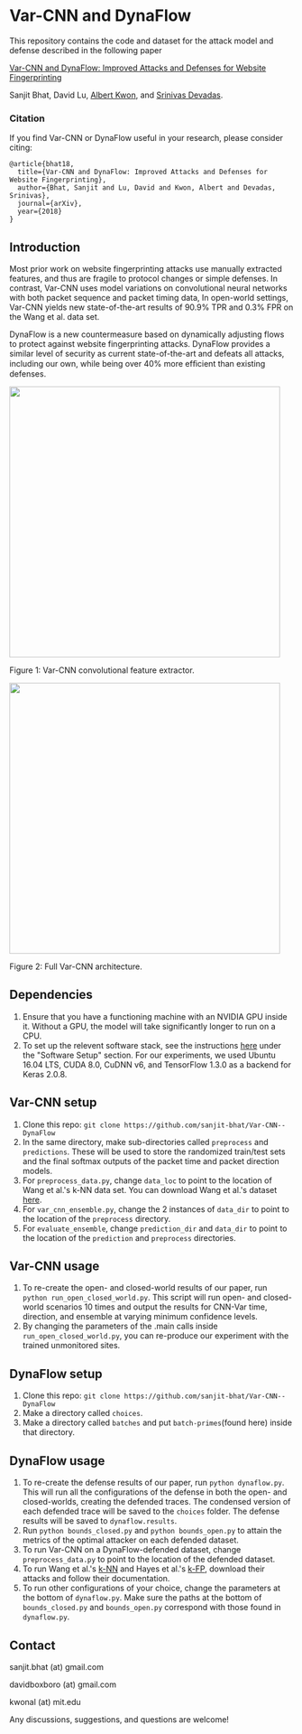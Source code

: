 # Var-CNN and DynaFlow

This repository contains the code and dataset for the attack model and defense described in the following paper

[Var-CNN and DynaFlow: Improved Attacks and Defenses for Website Fingerprinting](https://arxiv.org)

Sanjit Bhat, David Lu, [Albert Kwon](http://www.albertkwon.com), and [Srinivas Devadas](https://people.csail.mit.edu/devadas/).

### Citation
If you find Var-CNN or DynaFlow useful in your research, please consider citing:

	@article{bhat18,
	  title={Var-CNN and DynaFlow: Improved Attacks and Defenses for Website Fingerprinting},
	  author={Bhat, Sanjit and Lu, David and Kwon, Albert and Devadas, Srinivas},
	  journal={arXiv},
	  year={2018}
	}

## Introduction
Most prior work on website fingerprinting attacks use manually extracted features, and thus are fragile to protocol changes or simple defenses. In contrast, Var-CNN uses model variations on convolutional neural networks with both packet sequence and packet timing data, In open-world settings, Var-CNN yields new state-of-the-art results of 90.9% TPR and 0.3% FPR on the Wang et al. data set. 

DynaFlow is a new countermeasure based on dynamically adjusting flows to protect against website fingerprinting attacks. DynaFlow provides a similar level of security as current state-of-the-art and defeats all attacks, including our own, while being over 40% more efﬁcient than existing defenses. 

<img src="https://user-images.githubusercontent.com/26041354/36411425-90260782-15e3-11e8-8022-997fb73707bb.png" width="480">

Figure 1: Var-CNN convolutional feature extractor.


<img src="https://user-images.githubusercontent.com/26041354/36411430-9613e8c6-15e3-11e8-9521-b5ce19a4ff80.png" width="480">

Figure 2: Full Var-CNN architecture.

## Dependencies
1. Ensure that you have a functioning machine with an NVIDIA GPU inside it. Without a GPU, the model will take significantly longer to run on a CPU. 
2. To set up the relevent software stack, see the instructions [here](https://blog.slavv.com/the-1700-great-deep-learning-box-assembly-setup-and-benchmarks-148c5ebe6415) under the "Software Setup" section. For our experiments, we used Ubuntu 16.04 LTS, CUDA 8.0, CuDNN v6, and TensorFlow 1.3.0 as a backend for Keras 2.0.8.

## Var-CNN setup
1. Clone this repo: ```git clone https://github.com/sanjit-bhat/Var-CNN--DynaFlow```
2. In the same directory, make sub-directories called ```preprocess``` and ```predictions```. These will be used to store the randomized train/test
sets and the final softmax outputs of the packet time and packet direction models.
3. For ```preprocess_data.py```, change ```data_loc``` to point to the location of Wang et al.'s k-NN data set.
You can download Wang et al.'s dataset [here](https://www.cse.ust.hk/~taow/wf/data/).
4. For ```var_cnn_ensemble.py```, change the 2 instances of ```data_dir``` to point to the location of the ```preprocess``` directory.
5. For ```evaluate_ensemble```, change `prediction_dir` and `data_dir` to point to the location of the ```prediction``` and ```preprocess``` directories.

## Var-CNN usage
1. To re-create the open- and closed-world results of our paper, run ```python run_open_closed_world.py```. This script will run open- and closed-world scenarios 10 times and output the results for CNN-Var time, direction, and ensemble at varying minimum confidence levels. 
2. By changing the parameters of the .main calls inside ```run_open_closed_world.py```, you can re-produce our experiment with the trained unmonitored sites.

## DynaFlow setup  
1. Clone this repo: ```git clone https://github.com/sanjit-bhat/Var-CNN--DynaFlow```
2. Make a directory called ```choices```.
3. Make a directory called ```batches``` and put ```batch-primes```(found here) inside that directory.  

## DynaFlow usage
1. To re-create the defense results of our paper, run ```python dynaflow.py```. This will run all the configurations of the defense in both the open- and closed-worlds, creating the defended traces. The condensed version of each defended trace will be saved to the ```choices``` folder. The defense results will be saved to ```dynaflow.results```.
2. Run ```python bounds_closed.py``` and ```python bounds_open.py``` to attain the metrics of the optimal attacker on each defended dataset. 
3. To run Var-CNN on a DynaFlow-defended dataset, change ```preprocess_data.py``` to point to the location of the defended dataset. 
4. To run Wang et al.'s [k-NN](https://www.cse.ust.hk/~taow/wf/attacks/) and Hayes et al.'s [k-FP](https://github.com/jhayes14/k-FP), download their attacks and follow their documentation.  
5. To run other configurations of your choice, change the parameters at the bottom of ```dynaflow.py```. Make sure the paths at the bottom of ```bounds_closed.py``` and ```bounds_open.py``` correspond with those found in ```dynaflow.py```. 
 


## Contact
sanjit.bhat (at) gmail.com

davidboxboro (at) gmail.com

kwonal (at) mit.edu

Any discussions, suggestions, and questions are welcome!
